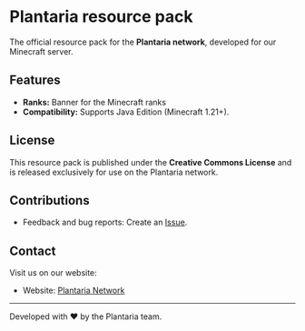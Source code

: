 # Plantaria resource pack

The official resource pack for the **Plantaria network**, developed for our Minecraft server.

## Features
- **Ranks:** Banner for the Minecraft ranks
- **Compatibility:** Supports Java Edition (Minecraft 1.21+).

## License
This resource pack is published under the **Creative Commons License** and is released exclusively for use on the Plantaria network.

## Contributions
- Feedback and bug reports: Create an [Issue](https://github.com/Plantaria-Network/Plantaria-ResourcePack/issues).

## Contact
Visit us on our website:  
- Website: [Plantaria Network](https://plantaria.net)

---

Developed with ❤️ by the Plantaria team.
